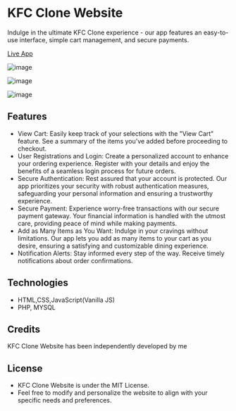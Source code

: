 # KFC Clone Website
Indulge in the ultimate KFC Clone experience - our app features an easy-to-use interface, simple cart management, and secure payments.

[Live App](https://kfccloneweb.infinityfreeapp.com/)

![image](https://github.com/tjn20/KFC-Clone-Website/assets/142109365/18275e7e-143b-4879-a684-62794fc65629)

![image](https://github.com/tjn20/KFC-Clone-Website/assets/142109365/c9481b50-b73f-4fe3-87a5-053394b1d50e)

![image](https://github.com/tjn20/KFC-Clone-Website/assets/142109365/c6e900b2-78bd-4a93-834c-a85305e7d998)

## Features

* View Cart: Easily keep track of your selections with the "View Cart" feature. See a summary of the items you've added before proceeding to checkout.
* User Registrations and Login: Create a personalized account to enhance your ordering experience. Register with your details and enjoy the benefits of a seamless login process for future orders.
* Secure Authentication: Rest assured that your account is protected. Our app prioritizes your security with robust authentication measures, safeguarding your personal information and ensuring a trustworthy experience.
* Secure Payment: Experience worry-free transactions with our secure payment gateway. Your financial information is handled with the utmost care, providing peace of mind while making payments.
* Add as Many Items as You Want: Indulge in your cravings without limitations. Our app lets you add as many items to your cart as you desire, ensuring a satisfying and customizable dining experience.
* Notification Alerts: Stay informed every step of the way. Receive timely notifications about order confirmations.

## Technologies

* HTML,CSS,JavaScript(Vanilla JS)
* PHP, MYSQL

## Credits

KFC Clone Website has been independently developed by me

## License
* KFC Clone Website is under the MIT License.
* Feel free to modify and personalize the website to align with your specific needs and preferences.
